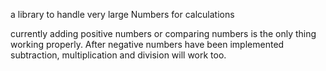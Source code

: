 a library to handle very large Numbers for calculations

currently adding positive numbers or comparing numbers is the only thing working properly. 
After negative numbers have been implemented subtraction, multiplication and division will work too.
